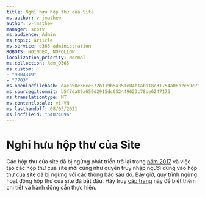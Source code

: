 ```yaml
---
title: Nghỉ hưu hộp thư của Site
ms.author: v-jmathew
author: v-jmathew
manager: scotv
ms.audience: Admin
ms.topic: article
ms.service: o365-administration
ROBOTS: NOINDEX, NOFOLLOW
localization_priority: Normal
ms.collection: Adm_O365
ms.custom:
- "9004319"
- "7703"
ms.openlocfilehash: daea50e36ee672b119b5a351e04b1aba18c31754a06b2e59c792e2c748cfcca6
ms.sourcegitcommit: b5f7da89a650d2915dc652449623c78be6247175
ms.translationtype: MT
ms.contentlocale: vi-VN
ms.lasthandoff: 08/05/2021
ms.locfileid: "54074696"
---
```

# <a name="retirement-of-site-mailbox"></a>Nghỉ hưu hộp thư của Site

Các hộp thư của site đã bị ngừng phát triển trở lại trong [năm 2017](https://techcommunity.microsoft.com/t5/microsoft-sharepoint-blog/deprecation-of-site-mailboxes/ba-p/93028) và việc tạo các hộp thư của site mới cũng như quyền truy nhập người dùng vào hộp thư của site đã bị ngừng với các thông báo sau đó. Bây giờ, quy trình ngừng hoạt động hộp thư của site đã bắt đầu. Hãy truy [cập trang](https://aka.ms/SiteMailboxRetirement) này để biết thêm chi tiết và hành động cần thực hiện.
